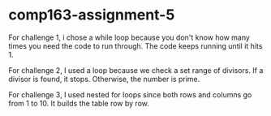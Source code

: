 # comp163-assignment-5

For challenge 1, i chose a while loop because you don't know how many times you need the code to run through. The code keeps running until it hits 1.

For challenge 2, I used a loop because we check a set range of divisors. If a divisor is found, it stops. Otherwise, the number is prime.

For challenge 3, I used nested for loops since both rows and columns go from 1 to 10. It builds the table row by row.
